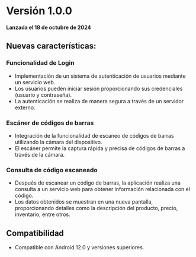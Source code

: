 # Versión 1.0.0

**Lanzada el 18 de octubre de 2024**

## Nuevas características:

### Funcionalidad de Login
- Implementación de un sistema de autenticación de usuarios mediante un servicio web.
- Los usuarios pueden iniciar sesión proporcionando sus credenciales (usuario y contraseña).
- La autenticación se realiza de manera segura a través de un servidor externo.

### Escáner de códigos de barras
- Integración de la funcionalidad de escaneo de códigos de barras utilizando la cámara del dispositivo.
- El escáner permite la captura rápida y precisa de códigos de barras a través de la cámara.

### Consulta de código escaneado
- Después de escanear un código de barras, la aplicación realiza una consulta a un servicio web para obtener información relacionada con el código.
- Los datos obtenidos se muestran en una nueva pantalla, proporcionando detalles como la descripción del producto, precio, inventario, entre otros.

## Compatibilidad
- Compatible con Android 12.0 y versiones superiores.